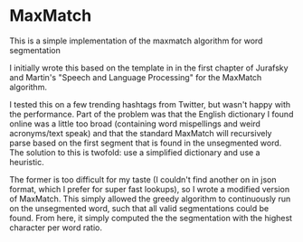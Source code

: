 # MaxMatch
This is a simple implementation of the maxmatch algorithm for word segmentation

I initially wrote this based on the template in in the first chapter of Jurafsky and Martin's "Speech and Language Processing" for
the MaxMatch algorithm.

I tested this on a few trending hashtags from Twitter, but wasn't happy with the performance. Part of the problem was that the 
English dictionary I found online was a little too broad (containing word mispellings and weird acronyms/text speak) and that the
standard MaxMatch will recursively parse based on the first segment that is found in the unsegmented word. The solution to this is
twofold: use a simplified dictionary and use a heuristic.

The former is too difficult for my taste (I couldn't find another on in json format, which I prefer for super fast lookups), so I
wrote a modified version of MaxMatch. This simply allowed the greedy algorithm to continuously run on the unsegmented word, such 
that all valid segmentations could be found. From here, it simply computed the the segmentation with the highest character per word
ratio.

